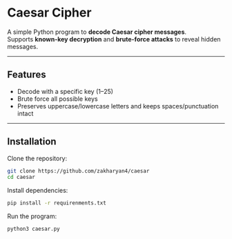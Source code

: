 # Caesar Cipher 

A simple Python program to **decode Caesar cipher messages**.  
Supports **known-key decryption** and **brute-force attacks** to reveal hidden messages.

---

##  Features
-  Decode with a specific key (1–25)  
-  Brute force all possible keys  
-  Preserves uppercase/lowercase letters and keeps spaces/punctuation intact  

---

##  Installation

Clone the repository:
```bash
git clone https://github.com/zakharyan4/caesar
cd caesar
```
Install dependencies:
```bash
pip install -r requirenments.txt
```
Run the program:
```bash
python3 caesar.py
